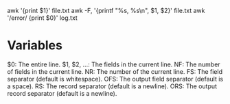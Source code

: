 awk '{print $1}' file.txt
awk -F, '{printf "%s, %s\n", $1, $2}' file.txt
awk '/error/ {print $0}' log.txt

# Variables
$0: The entire line.
$1, $2, ...: The fields in the current line.
NF: The number of fields in the current line.
NR: The number of the current line.
FS: The field separator (default is whitespace).
OFS: The output field separator (default is a space).
RS: The record separator (default is a newline).
ORS: The output record separator (default is a newline).